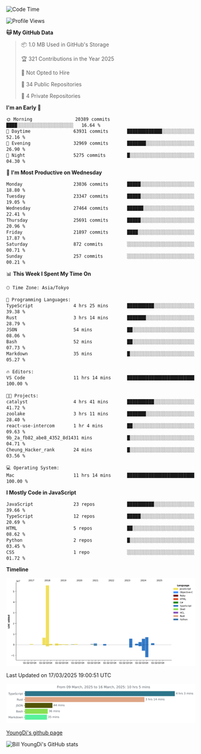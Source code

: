 <!--START_SECTION:waka-->
![Code Time](http://img.shields.io/badge/Code%20Time-1%2C257%20hrs%2013%20mins-blue)

![Profile Views](http://img.shields.io/badge/Profile%20Views-0-blue)

**🐱 My GitHub Data** 

> 📦 1.0 MB Used in GitHub's Storage 
 > 
> 🏆 321 Contributions in the Year 2025
 > 
> 🚫 Not Opted to Hire
 > 
> 📜 34 Public Repositories 
 > 
> 🔑 4 Private Repositories 
 > 
**I'm an Early 🐤** 

```text
🌞 Morning                20389 commits       ████░░░░░░░░░░░░░░░░░░░░░   16.64 % 
🌆 Daytime                63931 commits       █████████████░░░░░░░░░░░░   52.16 % 
🌃 Evening                32969 commits       ███████░░░░░░░░░░░░░░░░░░   26.90 % 
🌙 Night                  5275 commits        █░░░░░░░░░░░░░░░░░░░░░░░░   04.30 % 
```
📅 **I'm Most Productive on Wednesday** 

```text
Monday                   23036 commits       █████░░░░░░░░░░░░░░░░░░░░   18.80 % 
Tuesday                  23347 commits       █████░░░░░░░░░░░░░░░░░░░░   19.05 % 
Wednesday                27464 commits       ██████░░░░░░░░░░░░░░░░░░░   22.41 % 
Thursday                 25691 commits       █████░░░░░░░░░░░░░░░░░░░░   20.96 % 
Friday                   21897 commits       ████░░░░░░░░░░░░░░░░░░░░░   17.87 % 
Saturday                 872 commits         ░░░░░░░░░░░░░░░░░░░░░░░░░   00.71 % 
Sunday                   257 commits         ░░░░░░░░░░░░░░░░░░░░░░░░░   00.21 % 
```


📊 **This Week I Spent My Time On** 

```text
🕑︎ Time Zone: Asia/Tokyo

💬 Programming Languages: 
TypeScript               4 hrs 25 mins       ██████████░░░░░░░░░░░░░░░   39.38 % 
Rust                     3 hrs 14 mins       ███████░░░░░░░░░░░░░░░░░░   28.79 % 
JSON                     54 mins             ██░░░░░░░░░░░░░░░░░░░░░░░   08.06 % 
Bash                     52 mins             ██░░░░░░░░░░░░░░░░░░░░░░░   07.73 % 
Markdown                 35 mins             █░░░░░░░░░░░░░░░░░░░░░░░░   05.27 % 

🔥 Editors: 
VS Code                  11 hrs 14 mins      █████████████████████████   100.00 % 

🐱‍💻 Projects: 
catalyst                 4 hrs 41 mins       ██████████░░░░░░░░░░░░░░░   41.72 % 
zoolake                  3 hrs 11 mins       ███████░░░░░░░░░░░░░░░░░░   28.40 % 
react-use-intercom       1 hr 4 mins         ██░░░░░░░░░░░░░░░░░░░░░░░   09.63 % 
9b_2a_fb82_abe8_4352_8d1431 mins             █░░░░░░░░░░░░░░░░░░░░░░░░   04.71 % 
Cheung_Hacker_rank       24 mins             █░░░░░░░░░░░░░░░░░░░░░░░░   03.56 % 

💻 Operating System: 
Mac                      11 hrs 14 mins      █████████████████████████   100.00 % 
```

**I Mostly Code in JavaScript** 

```text
JavaScript               23 repos            ██████████░░░░░░░░░░░░░░░   39.66 % 
TypeScript               12 repos            █████░░░░░░░░░░░░░░░░░░░░   20.69 % 
HTML                     5 repos             ██░░░░░░░░░░░░░░░░░░░░░░░   08.62 % 
Python                   2 repos             █░░░░░░░░░░░░░░░░░░░░░░░░   03.45 % 
CSS                      1 repo              ░░░░░░░░░░░░░░░░░░░░░░░░░   01.72 % 
```



**Timeline**

![Lines of Code chart](https://raw.githubusercontent.com/Youngdi/Youngdi/master/assets/bar_graph.png)


 Last Updated on 17/03/2025 19:00:51 UTC
<!--END_SECTION:waka-->

![wakatime](./images/stat.svg)

[YoungDi's github page](https://youngdi.github.io)

![Bill YoungDi's GitHub stats](https://github-readme-stats.vercel.app/api?username=youngdi&count_private=true&show_icons=true)
